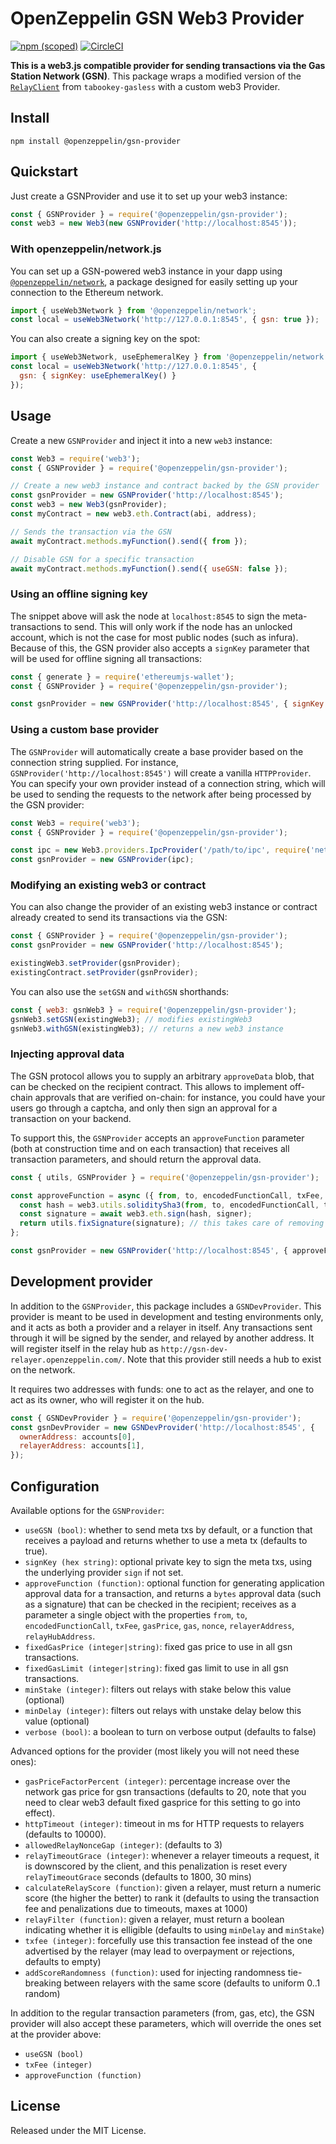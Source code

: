 # OpenZeppelin GSN Web3 Provider

[![npm (scoped)](https://img.shields.io/npm/v/@openzeppelin/gsn-provider)](https://www.npmjs.com/package/@openzeppelin/gsn-provider)
[![CircleCI](https://circleci.com/gh/OpenZeppelin/openzeppelin-gsn-provider.svg?style=shield)](https://circleci.com/gh/OpenZeppelin/openzeppelin-gsn-provider)

**This is a web3.js compatible provider for sending transactions via the Gas Station Network (GSN)**. This package wraps a modified version of the [`RelayClient`](https://github.com/tabookey/tabookey-gasless/blob/master/src/js/relayclient/RelayClient.js) from `tabookey-gasless` with a custom web3 Provider. 

## Install

```
npm install @openzeppelin/gsn-provider
```

## Quickstart

Just create a GSNProvider and use it to set up your web3 instance:

```js
const { GSNProvider } = require('@openzeppelin/gsn-provider');
const web3 = new Web3(new GSNProvider('http://localhost:8545'));
```

### With openzeppelin/network.js

You can set up a GSN-powered web3 instance in your dapp using [`@openzeppelin/network`](https://github.com/OpenZeppelin/openzeppelin-network.js), a package designed for easily setting up your connection to the Ethereum network. 

```js
import { useWeb3Network } from '@openzeppelin/network';
const local = useWeb3Network('http://127.0.0.1:8545', { gsn: true });
```

You can also create a signing key on the spot:

```js
import { useWeb3Network, useEphemeralKey } from '@openzeppelin/network';
const local = useWeb3Network('http://127.0.0.1:8545', { 
  gsn: { signKey: useEphemeralKey() } 
});
```

## Usage

Create a new `GSNProvider` and inject it into a new `web3` instance:

```js
const Web3 = require('web3');
const { GSNProvider } = require('@openzeppelin/gsn-provider');

// Create a new web3 instance and contract backed by the GSN provider
const gsnProvider = new GSNProvider('http://localhost:8545');
const web3 = new Web3(gsnProvider);
const myContract = new web3.eth.Contract(abi, address);

// Sends the transaction via the GSN
await myContract.methods.myFunction().send({ from });

// Disable GSN for a specific transaction
await myContract.methods.myFunction().send({ useGSN: false });
```

### Using an offline signing key

The snippet above will ask the node at `localhost:8545` to sign the meta-transactions to send. This will only work if the node has an unlocked account, which is not the case for most public nodes (such as infura). Because of this, the GSN provider also accepts a `signKey` parameter that will be used for offline signing all transactions:

```js
const { generate } = require('ethereumjs-wallet');
const { GSNProvider } = require('@openzeppelin/gsn-provider');

const gsnProvider = new GSNProvider('http://localhost:8545', { signKey: generate().privKey });
```

### Using a custom base provider

The `GSNProvider` will automatically create a base provider based on the connection string supplied. For instance, `GSNProvider('http://localhost:8545')` will create a vanilla `HTTPProvider`. You can specify your own provider instead of a connection string, which will be used to sending the requests to the network after being processed by the GSN provider:

```js
const Web3 = require('web3');
const { GSNProvider } = require('@openzeppelin/gsn-provider');

const ipc = new Web3.providers.IpcProvider('/path/to/ipc', require('net'));
const gsnProvider = new GSNProvider(ipc);
```

### Modifying an existing web3 or contract

You can also change the provider of an existing web3 instance or contract already created to send its transactions via the GSN:

```js
const { GSNProvider } = require('@openzeppelin/gsn-provider');
const gsnProvider = new GSNProvider('http://localhost:8545');

existingWeb3.setProvider(gsnProvider);
existingContract.setProvider(gsnProvider);
```

You can also use the `setGSN` and `withGSN` shorthands:

```js
const { web3: gsnWeb3 } = require('@openzeppelin/gsn-provider');
gsnWeb3.setGSN(existingWeb3); // modifies existingWeb3
gsnWeb3.withGSN(existingWeb3); // returns a new web3 instance
```

### Injecting approval data

The GSN protocol allows you to supply an arbitrary `approveData` blob, that can be checked on the recipient contract. This allows to implement off-chain approvals that are verified on-chain: for instance, you could have your users go through a captcha, and only then sign an approval for a transaction on your backend.

To support this, the `GSNProvider` accepts an `approveFunction` parameter (both at construction time and on each transaction) that receives all transaction parameters, and should return the approval data.

```js
const { utils, GSNProvider } = require('@openzeppelin/gsn-provider');

const approveFunction = async ({ from, to, encodedFunctionCall, txFee, gasPrice, gas, nonce, relayerAddress, relayHubAddress }) => {
  const hash = web3.utils.soliditySha3(from, to, encodedFunctionCall, txFee, gasPrice, gas, nonce, relayerAddress, relayHubAddress);
  const signature = await web3.eth.sign(hash, signer);
  return utils.fixSignature(signature); // this takes care of removing signature malleability attacks
};

const gsnProvider = new GSNProvider('http://localhost:8545', { approveFunction });
```

## Development provider

In addition to the `GSNProvider`, this package includes a `GSNDevProvider`. This provider is meant to be used in development and testing environments only, and it acts as both a provider and a relayer in itself. Any transactions sent through it will be signed by the sender, and relayed by another address. It will register itself in the relay hub as `http://gsn-dev-relayer.openzeppelin.com/`. Note that this provider still needs a hub to exist on the network.

It requires two addresses with funds: one to act as the relayer, and one to act as its owner, who will register it on the hub.

```js
const { GSNDevProvider } = require('@openzeppelin/gsn-provider');
const gsnDevProvider = new GSNDevProvider('http://localhost:8545', {
  ownerAddress: accounts[0],
  relayerAddress: accounts[1],
});
```


## Configuration

Available options for the `GSNProvider`:

* `useGSN (bool)`: whether to send meta txs by default, or a function that receives a payload and returns whether to use a meta tx (defaults to true).
* `signKey (hex string)`: optional private key to sign the meta txs, using the underlying provider `sign` if not set.
* `approveFunction (function)`: optional function for generating application approval data for a transaction, and returns a `bytes` approval data (such as a signature) that can be checked in the recipient; receives as a parameter a single object with the properties `from`, `to`, `encodedFunctionCall`, `txFee`, `gasPrice`, `gas`, `nonce`, `relayerAddress`, `relayHubAddress`.
* `fixedGasPrice (integer|string)`: fixed gas price to use in all gsn transactions.
* `fixedGasLimit (integer|string)`: fixed gas limit to use in all gsn transactions.
* `minStake (integer)`: filters out relays with stake below this value (optional)
* `minDelay (integer)`: filters out relays with unstake delay below this value (optional)
* `verbose (bool)`: a boolean to turn on verbose output (defaults to false)

Advanced options for the provider (most likely you will not need these ones):

* `gasPriceFactorPercent (integer)`: percentage increase over the network gas price for gsn transactions (defaults to 20, note that you need to clear web3 default fixed gasprice for this setting to go into effect).
* `httpTimeout (integer)`: timeout in ms for HTTP requests to relayers (defaults to 10000).
* `allowedRelayNonceGap (integer)`: (defaults to 3)
* `relayTimeoutGrace (integer)`: whenever a relayer timeouts a request, it is downscored by the client, and this penalization is reset every `relayTimeoutGrace` seconds (defaults to 1800, 30 mins)
* `calculateRelayScore (function)`: given a relayer, must return a numeric score (the higher the better) to rank it (defaults to using the transaction fee and penalizations due to timeouts, maxes at 1000)
* `relayFilter (function)`: given a relayer, must return a boolean indicating whether it is elligible (defaults to using `minDelay` and `minStake`)
* `txfee (integer)`: forcefully use this transaction fee instead of the one advertised by the relayer (may lead to overpayment or rejections, defaults to empty)
* `addScoreRandomness (function)`: used for injecting randomness tie-breaking between relayers with the same score (defaults to uniform 0..1 random)

In addition to the regular transaction parameters (from, gas, etc), the GSN provider will also accept these parameters, which will override the ones set at the provider above:

* `useGSN (bool)`
* `txFee (integer)`
* `approveFunction (function)`

## License

Released under the MIT License.
